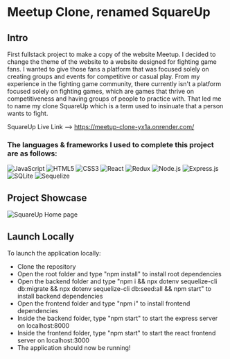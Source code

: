 # Meetup Clone, renamed SquareUp

## Intro

First fullstack project to make a copy of the website Meetup. I decided to change the theme of the website
to a website designed for fighting game fans. I wanted to give those fans a platform that was focused solely on
creating groups and events for competitive or casual play. From my experience in the fighting game community,
there currently isn't a platform focused solely on fighting games, which are games that thrive on competitiveness
and having groups of people to practice with. That led me to name my clone SquareUp which is a term used to
insinuate that a person wants to fight.

SquareUp Live Link --> https://meetup-clone-yx1a.onrender.com/

### The languages & frameworks I used to complete this project are as follows:

![JavaScript](https://img.shields.io/badge/javascript-%23323330.svg?style=for-the-badge&logo=javascript&logoColor=%23F7DF1E)
![HTML5](https://img.shields.io/badge/html5-%23E34F26.svg?style=for-the-badge&logo=html5&logoColor=white)
![CSS3](https://img.shields.io/badge/css3-%231572B6.svg?style=for-the-badge&logo=css3&logoColor=white)
![React](https://img.shields.io/badge/react-%2320232a.svg?style=for-the-badge&logo=react&logoColor=%2361DAFB)
![Redux](https://img.shields.io/badge/redux-%23593d88.svg?style=for-the-badge&logo=redux&logoColor=white)
![Node.js](https://img.shields.io/badge/node.js-6DA55F?style=for-the-badge&logo=node.js&logoColor=white)
![Express.js](https://img.shields.io/badge/express.js-%23404d59.svg?style=for-the-badge&logo=express&logoColor=%2361DAFB)
![SQLite](https://img.shields.io/badge/sqlite-%2307405e.svg?style=for-the-badge&logo=sqlite&logoColor=white)
![Sequelize](https://img.shields.io/badge/Sequelize-52B0E7?style=for-the-badge&logo=Sequelize&logoColor=white)

## Project Showcase
![SquareUp Home page](https://user-images.githubusercontent.com/108007042/226363221-29d17071-98f9-4857-8360-3d50cb1e83dc.jpg)

## Launch Locally
To launch the application locally:
* Clone the repository
* Open the root folder and type "npm install" to install root dependencies
* Open the backend folder and type "npm i && npx dotenv sequelize-cli db:migrate && npx dotenv sequelize-cli db:seed:all && npm start" to install backend dependencies
* Open the frontend folder and type "npm i" to install frontend dependencies
* Inside the backend folder, type "npm start" to start the express server on localhost:8000
* Inside the frontend folder, type "npm start" to start the react frontend server on localhost:3000
* The application should now be running!
